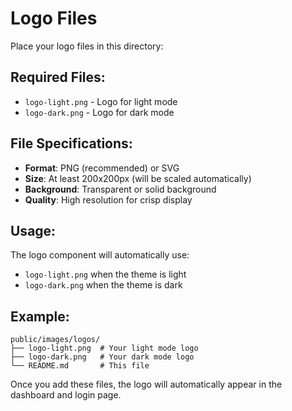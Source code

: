 # Logo Files

Place your logo files in this directory:

## Required Files:
- `logo-light.png` - Logo for light mode
- `logo-dark.png` - Logo for dark mode

## File Specifications:
- **Format**: PNG (recommended) or SVG
- **Size**: At least 200x200px (will be scaled automatically)
- **Background**: Transparent or solid background
- **Quality**: High resolution for crisp display

## Usage:
The logo component will automatically use:
- `logo-light.png` when the theme is light
- `logo-dark.png` when the theme is dark

## Example:
```
public/images/logos/
├── logo-light.png  # Your light mode logo
├── logo-dark.png   # Your dark mode logo
└── README.md       # This file
```

Once you add these files, the logo will automatically appear in the dashboard and login page. 
